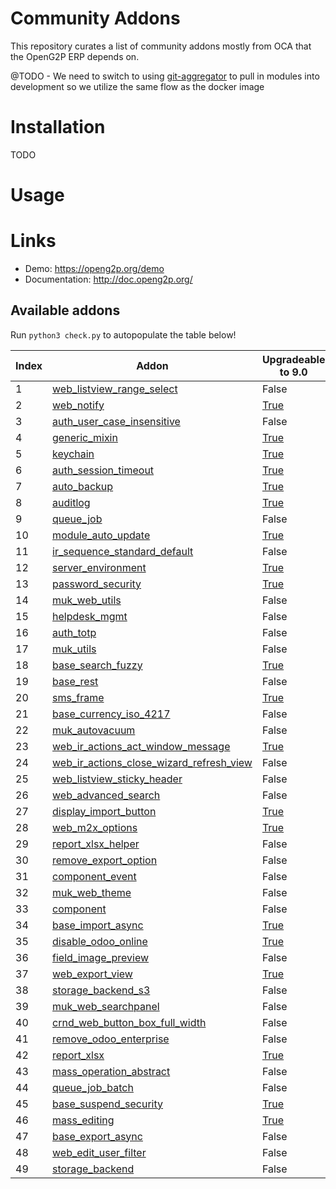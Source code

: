 Community Addons
================

This repository curates a list of community addons mostly from OCA that the OpenG2P ERP depends on.

@TODO - We need to switch to using [git-aggregator](https://pypi.org/project/git-aggregator) to pull in modules into development so we utilize the same flow as the docker image


Installation
============

TODO


Usage
=====



Links
=====

* Demo: https://openg2p.org/demo
* Documentation: http://doc.openg2p.org/

Available addons
----------------

Run `python3 check.py` to autopopulate the table below!

Index | Addon | Upgradeable to 9.0 | Upgradeable to 10.0 | Upgradeable to 11.0 | Upgradeable to 12.0 | Upgradeable to 13.0 | Upgradeable to 14.0 | Upgradeable to 15.0 | Upgradeable to 16.0 | Upgradeable to 17.0 | 
--- | --- | --- | --- | --- | --- | --- | --- | --- | --- | --- | 
1 | [web_listview_range_select](web_listview_range_select/) | False | [True](https://apps.odoo.com/apps/modules/10.0/web_listview_range_select/) | [True](https://apps.odoo.com/apps/modules/11.0/web_listview_range_select/) | [True](https://apps.odoo.com/apps/modules/12.0/web_listview_range_select/) | [True](https://apps.odoo.com/apps/modules/13.0/web_listview_range_select/) | [True](https://apps.odoo.com/apps/modules/14.0/web_listview_range_select/) | [True](https://apps.odoo.com/apps/modules/15.0/web_listview_range_select/) | [True](https://apps.odoo.com/apps/modules/16.0/web_listview_range_select/) | False | 
2 | [web_notify](web_notify/) | [True](https://apps.odoo.com/apps/modules/9.0/web_notify/) | [True](https://apps.odoo.com/apps/modules/10.0/web_notify/) | [True](https://apps.odoo.com/apps/modules/11.0/web_notify/) | [True](https://apps.odoo.com/apps/modules/12.0/web_notify/) | [True](https://apps.odoo.com/apps/modules/13.0/web_notify/) | [True](https://apps.odoo.com/apps/modules/14.0/web_notify/) | [True](https://apps.odoo.com/apps/modules/15.0/web_notify/) | [True](https://apps.odoo.com/apps/modules/16.0/web_notify/) | False | 
3 | [auth_user_case_insensitive](auth_user_case_insensitive/) | False | [True](https://apps.odoo.com/apps/modules/10.0/auth_user_case_insensitive/) | [True](https://apps.odoo.com/apps/modules/11.0/auth_user_case_insensitive/) | [True](https://apps.odoo.com/apps/modules/12.0/auth_user_case_insensitive/) | [True](https://apps.odoo.com/apps/modules/13.0/auth_user_case_insensitive/) | [True](https://apps.odoo.com/apps/modules/14.0/auth_user_case_insensitive/) | [True](https://apps.odoo.com/apps/modules/15.0/auth_user_case_insensitive/) | [True](https://apps.odoo.com/apps/modules/16.0/auth_user_case_insensitive/) | False | 
4 | [generic_mixin](generic_mixin/) | [True](https://apps.odoo.com/apps/modules/9.0/generic_mixin/) | [True](https://apps.odoo.com/apps/modules/10.0/generic_mixin/) | [True](https://apps.odoo.com/apps/modules/11.0/generic_mixin/) | [True](https://apps.odoo.com/apps/modules/12.0/generic_mixin/) | [True](https://apps.odoo.com/apps/modules/13.0/generic_mixin/) | [True](https://apps.odoo.com/apps/modules/14.0/generic_mixin/) | [True](https://apps.odoo.com/apps/modules/15.0/generic_mixin/) | [True](https://apps.odoo.com/apps/modules/16.0/generic_mixin/) | False | 
5 | [keychain](keychain/) | [True](https://apps.odoo.com/apps/modules/9.0/keychain/) | [True](https://apps.odoo.com/apps/modules/10.0/keychain/) | [True](https://apps.odoo.com/apps/modules/11.0/keychain/) | False | False | False | False | False | False | 
6 | [auth_session_timeout](auth_session_timeout/) | [True](https://apps.odoo.com/apps/modules/9.0/auth_session_timeout/) | [True](https://apps.odoo.com/apps/modules/10.0/auth_session_timeout/) | [True](https://apps.odoo.com/apps/modules/11.0/auth_session_timeout/) | [True](https://apps.odoo.com/apps/modules/12.0/auth_session_timeout/) | [True](https://apps.odoo.com/apps/modules/13.0/auth_session_timeout/) | [True](https://apps.odoo.com/apps/modules/14.0/auth_session_timeout/) | [True](https://apps.odoo.com/apps/modules/15.0/auth_session_timeout/) | [True](https://apps.odoo.com/apps/modules/16.0/auth_session_timeout/) | False | 
7 | [auto_backup](auto_backup/) | [True](https://apps.odoo.com/apps/modules/9.0/auto_backup/) | [True](https://apps.odoo.com/apps/modules/10.0/auto_backup/) | [True](https://apps.odoo.com/apps/modules/11.0/auto_backup/) | [True](https://apps.odoo.com/apps/modules/12.0/auto_backup/) | [True](https://apps.odoo.com/apps/modules/13.0/auto_backup/) | [True](https://apps.odoo.com/apps/modules/14.0/auto_backup/) | [True](https://apps.odoo.com/apps/modules/15.0/auto_backup/) | [True](https://apps.odoo.com/apps/modules/16.0/auto_backup/) | False | 
8 | [auditlog](auditlog/) | [True](https://apps.odoo.com/apps/modules/9.0/auditlog/) | [True](https://apps.odoo.com/apps/modules/10.0/auditlog/) | [True](https://apps.odoo.com/apps/modules/11.0/auditlog/) | [True](https://apps.odoo.com/apps/modules/12.0/auditlog/) | [True](https://apps.odoo.com/apps/modules/13.0/auditlog/) | [True](https://apps.odoo.com/apps/modules/14.0/auditlog/) | [True](https://apps.odoo.com/apps/modules/15.0/auditlog/) | [True](https://apps.odoo.com/apps/modules/16.0/auditlog/) | False | 
9 | [queue_job](queue_job/) | False | [True](https://apps.odoo.com/apps/modules/10.0/queue_job/) | [True](https://apps.odoo.com/apps/modules/11.0/queue_job/) | [True](https://apps.odoo.com/apps/modules/12.0/queue_job/) | [True](https://apps.odoo.com/apps/modules/13.0/queue_job/) | [True](https://apps.odoo.com/apps/modules/14.0/queue_job/) | [True](https://apps.odoo.com/apps/modules/15.0/queue_job/) | [True](https://apps.odoo.com/apps/modules/16.0/queue_job/) | [True](https://apps.odoo.com/apps/modules/17.0/queue_job/) | 
10 | [module_auto_update](module_auto_update/) | [True](https://apps.odoo.com/apps/modules/9.0/module_auto_update/) | [True](https://apps.odoo.com/apps/modules/10.0/module_auto_update/) | [True](https://apps.odoo.com/apps/modules/11.0/module_auto_update/) | [True](https://apps.odoo.com/apps/modules/12.0/module_auto_update/) | [True](https://apps.odoo.com/apps/modules/13.0/module_auto_update/) | [True](https://apps.odoo.com/apps/modules/14.0/module_auto_update/) | [True](https://apps.odoo.com/apps/modules/15.0/module_auto_update/) | [True](https://apps.odoo.com/apps/modules/16.0/module_auto_update/) | False | 
11 | [ir_sequence_standard_default](ir_sequence_standard_default/) | False | False | False | [True](https://apps.odoo.com/apps/modules/12.0/ir_sequence_standard_default/) | False | False | False | False | False | 
12 | [server_environment](server_environment/) | [True](https://apps.odoo.com/apps/modules/9.0/server_environment/) | [True](https://apps.odoo.com/apps/modules/10.0/server_environment/) | False | [True](https://apps.odoo.com/apps/modules/12.0/server_environment/) | [True](https://apps.odoo.com/apps/modules/13.0/server_environment/) | [True](https://apps.odoo.com/apps/modules/14.0/server_environment/) | [True](https://apps.odoo.com/apps/modules/15.0/server_environment/) | [True](https://apps.odoo.com/apps/modules/16.0/server_environment/) | False | 
13 | [password_security](password_security/) | [True](https://apps.odoo.com/apps/modules/9.0/password_security/) | [True](https://apps.odoo.com/apps/modules/10.0/password_security/) | [True](https://apps.odoo.com/apps/modules/11.0/password_security/) | [True](https://apps.odoo.com/apps/modules/12.0/password_security/) | [True](https://apps.odoo.com/apps/modules/13.0/password_security/) | [True](https://apps.odoo.com/apps/modules/14.0/password_security/) | [True](https://apps.odoo.com/apps/modules/15.0/password_security/) | [True](https://apps.odoo.com/apps/modules/16.0/password_security/) | False | 
14 | [muk_web_utils](muk_web_utils/) | False | False | [True](https://apps.odoo.com/apps/modules/11.0/muk_web_utils/) | [True](https://apps.odoo.com/apps/modules/12.0/muk_web_utils/) | [True](https://apps.odoo.com/apps/modules/13.0/muk_web_utils/) | False | False | False | False | 
15 | [helpdesk_mgmt](helpdesk_mgmt/) | False | False | [True](https://apps.odoo.com/apps/modules/11.0/helpdesk_mgmt/) | [True](https://apps.odoo.com/apps/modules/12.0/helpdesk_mgmt/) | [True](https://apps.odoo.com/apps/modules/13.0/helpdesk_mgmt/) | [True](https://apps.odoo.com/apps/modules/14.0/helpdesk_mgmt/) | [True](https://apps.odoo.com/apps/modules/15.0/helpdesk_mgmt/) | [True](https://apps.odoo.com/apps/modules/16.0/helpdesk_mgmt/) | False | 
16 | [auth_totp](auth_totp/) | False | False | False | False | False | False | False | False | False | 
17 | [muk_utils](muk_utils/) | False | False | [True](https://apps.odoo.com/apps/modules/11.0/muk_utils/) | [True](https://apps.odoo.com/apps/modules/12.0/muk_utils/) | [True](https://apps.odoo.com/apps/modules/13.0/muk_utils/) | False | False | False | False | 
18 | [base_search_fuzzy](base_search_fuzzy/) | [True](https://apps.odoo.com/apps/modules/9.0/base_search_fuzzy/) | [True](https://apps.odoo.com/apps/modules/10.0/base_search_fuzzy/) | [True](https://apps.odoo.com/apps/modules/11.0/base_search_fuzzy/) | [True](https://apps.odoo.com/apps/modules/12.0/base_search_fuzzy/) | [True](https://apps.odoo.com/apps/modules/13.0/base_search_fuzzy/) | [True](https://apps.odoo.com/apps/modules/14.0/base_search_fuzzy/) | [True](https://apps.odoo.com/apps/modules/15.0/base_search_fuzzy/) | [True](https://apps.odoo.com/apps/modules/16.0/base_search_fuzzy/) | False | 
19 | [base_rest](base_rest/) | False | False | [True](https://apps.odoo.com/apps/modules/11.0/base_rest/) | [True](https://apps.odoo.com/apps/modules/12.0/base_rest/) | [True](https://apps.odoo.com/apps/modules/13.0/base_rest/) | [True](https://apps.odoo.com/apps/modules/14.0/base_rest/) | [True](https://apps.odoo.com/apps/modules/15.0/base_rest/) | [True](https://apps.odoo.com/apps/modules/16.0/base_rest/) | False | 
20 | [sms_frame](sms_frame/) | [True](https://apps.odoo.com/apps/modules/9.0/sms_frame/) | [True](https://apps.odoo.com/apps/modules/10.0/sms_frame/) | [True](https://apps.odoo.com/apps/modules/11.0/sms_frame/) | [True](https://apps.odoo.com/apps/modules/12.0/sms_frame/) | False | False | False | False | False | 
21 | [base_currency_iso_4217](base_currency_iso_4217/) | False | False | [True](https://apps.odoo.com/apps/modules/11.0/base_currency_iso_4217/) | [True](https://apps.odoo.com/apps/modules/12.0/base_currency_iso_4217/) | [True](https://apps.odoo.com/apps/modules/13.0/base_currency_iso_4217/) | [True](https://apps.odoo.com/apps/modules/14.0/base_currency_iso_4217/) | [True](https://apps.odoo.com/apps/modules/15.0/base_currency_iso_4217/) | [True](https://apps.odoo.com/apps/modules/16.0/base_currency_iso_4217/) | False | 
22 | [muk_autovacuum](muk_autovacuum/) | False | [True](https://apps.odoo.com/apps/modules/10.0/muk_autovacuum/) | [True](https://apps.odoo.com/apps/modules/11.0/muk_autovacuum/) | [True](https://apps.odoo.com/apps/modules/12.0/muk_autovacuum/) | [True](https://apps.odoo.com/apps/modules/13.0/muk_autovacuum/) | False | False | False | False | 
23 | [web_ir_actions_act_window_message](web_ir_actions_act_window_message/) | [True](https://apps.odoo.com/apps/modules/9.0/web_ir_actions_act_window_message/) | [True](https://apps.odoo.com/apps/modules/10.0/web_ir_actions_act_window_message/) | False | [True](https://apps.odoo.com/apps/modules/12.0/web_ir_actions_act_window_message/) | [True](https://apps.odoo.com/apps/modules/13.0/web_ir_actions_act_window_message/) | [True](https://apps.odoo.com/apps/modules/14.0/web_ir_actions_act_window_message/) | [True](https://apps.odoo.com/apps/modules/15.0/web_ir_actions_act_window_message/) | False | False | 
24 | [web_ir_actions_close_wizard_refresh_view](web_ir_actions_close_wizard_refresh_view/) | False | False | False | [True](https://apps.odoo.com/apps/modules/12.0/web_ir_actions_close_wizard_refresh_view/) | False | False | False | False | False | 
25 | [web_listview_sticky_header](web_listview_sticky_header/) | False | [True](https://apps.odoo.com/apps/modules/10.0/web_listview_sticky_header/) | [True](https://apps.odoo.com/apps/modules/11.0/web_listview_sticky_header/) | [True](https://apps.odoo.com/apps/modules/12.0/web_listview_sticky_header/) | [True](https://apps.odoo.com/apps/modules/13.0/web_listview_sticky_header/) | [True](https://apps.odoo.com/apps/modules/14.0/web_listview_sticky_header/) | [True](https://apps.odoo.com/apps/modules/15.0/web_listview_sticky_header/) | [True](https://apps.odoo.com/apps/modules/16.0/web_listview_sticky_header/) | False | 
26 | [web_advanced_search](web_advanced_search/) | False | False | [True](https://apps.odoo.com/apps/modules/11.0/web_advanced_search/) | [True](https://apps.odoo.com/apps/modules/12.0/web_advanced_search/) | [True](https://apps.odoo.com/apps/modules/13.0/web_advanced_search/) | [True](https://apps.odoo.com/apps/modules/14.0/web_advanced_search/) | [True](https://apps.odoo.com/apps/modules/15.0/web_advanced_search/) | [True](https://apps.odoo.com/apps/modules/16.0/web_advanced_search/) | False | 
27 | [display_import_button](display_import_button/) | [True](https://apps.odoo.com/apps/modules/9.0/display_import_button/) | [True](https://apps.odoo.com/apps/modules/10.0/display_import_button/) | [True](https://apps.odoo.com/apps/modules/11.0/display_import_button/) | [True](https://apps.odoo.com/apps/modules/12.0/display_import_button/) | False | False | False | False | False | 
28 | [web_m2x_options](web_m2x_options/) | [True](https://apps.odoo.com/apps/modules/9.0/web_m2x_options/) | [True](https://apps.odoo.com/apps/modules/10.0/web_m2x_options/) | [True](https://apps.odoo.com/apps/modules/11.0/web_m2x_options/) | [True](https://apps.odoo.com/apps/modules/12.0/web_m2x_options/) | [True](https://apps.odoo.com/apps/modules/13.0/web_m2x_options/) | [True](https://apps.odoo.com/apps/modules/14.0/web_m2x_options/) | [True](https://apps.odoo.com/apps/modules/15.0/web_m2x_options/) | [True](https://apps.odoo.com/apps/modules/16.0/web_m2x_options/) | False | 
29 | [report_xlsx_helper](report_xlsx_helper/) | False | [True](https://apps.odoo.com/apps/modules/10.0/report_xlsx_helper/) | [True](https://apps.odoo.com/apps/modules/11.0/report_xlsx_helper/) | [True](https://apps.odoo.com/apps/modules/12.0/report_xlsx_helper/) | [True](https://apps.odoo.com/apps/modules/13.0/report_xlsx_helper/) | [True](https://apps.odoo.com/apps/modules/14.0/report_xlsx_helper/) | [True](https://apps.odoo.com/apps/modules/15.0/report_xlsx_helper/) | [True](https://apps.odoo.com/apps/modules/16.0/report_xlsx_helper/) | False | 
30 | [remove_export_option](remove_export_option/) | False | False | [True](https://apps.odoo.com/apps/modules/11.0/remove_export_option/) | [True](https://apps.odoo.com/apps/modules/12.0/remove_export_option/) | [True](https://apps.odoo.com/apps/modules/13.0/remove_export_option/) | False | False | False | False | 
31 | [component_event](component_event/) | False | [True](https://apps.odoo.com/apps/modules/10.0/component_event/) | [True](https://apps.odoo.com/apps/modules/11.0/component_event/) | [True](https://apps.odoo.com/apps/modules/12.0/component_event/) | [True](https://apps.odoo.com/apps/modules/13.0/component_event/) | [True](https://apps.odoo.com/apps/modules/14.0/component_event/) | [True](https://apps.odoo.com/apps/modules/15.0/component_event/) | [True](https://apps.odoo.com/apps/modules/16.0/component_event/) | [True](https://apps.odoo.com/apps/modules/17.0/component_event/) | 
32 | [muk_web_theme](muk_web_theme/) | False | False | False | False | False | False | False | False | False | 
33 | [component](component/) | False | [True](https://apps.odoo.com/apps/modules/10.0/component/) | [True](https://apps.odoo.com/apps/modules/11.0/component/) | [True](https://apps.odoo.com/apps/modules/12.0/component/) | [True](https://apps.odoo.com/apps/modules/13.0/component/) | [True](https://apps.odoo.com/apps/modules/14.0/component/) | [True](https://apps.odoo.com/apps/modules/15.0/component/) | [True](https://apps.odoo.com/apps/modules/16.0/component/) | [True](https://apps.odoo.com/apps/modules/17.0/component/) | 
34 | [base_import_async](base_import_async/) | [True](https://apps.odoo.com/apps/modules/9.0/base_import_async/) | False | [True](https://apps.odoo.com/apps/modules/11.0/base_import_async/) | [True](https://apps.odoo.com/apps/modules/12.0/base_import_async/) | [True](https://apps.odoo.com/apps/modules/13.0/base_import_async/) | [True](https://apps.odoo.com/apps/modules/14.0/base_import_async/) | False | [True](https://apps.odoo.com/apps/modules/16.0/base_import_async/) | False | 
35 | [disable_odoo_online](disable_odoo_online/) | [True](https://apps.odoo.com/apps/modules/9.0/disable_odoo_online/) | [True](https://apps.odoo.com/apps/modules/10.0/disable_odoo_online/) | False | [True](https://apps.odoo.com/apps/modules/12.0/disable_odoo_online/) | [True](https://apps.odoo.com/apps/modules/13.0/disable_odoo_online/) | [True](https://apps.odoo.com/apps/modules/14.0/disable_odoo_online/) | [True](https://apps.odoo.com/apps/modules/15.0/disable_odoo_online/) | [True](https://apps.odoo.com/apps/modules/16.0/disable_odoo_online/) | False | 
36 | [field_image_preview](field_image_preview/) | False | False | False | False | False | False | False | False | False | 
37 | [web_export_view](web_export_view/) | [True](https://apps.odoo.com/apps/modules/9.0/web_export_view/) | [True](https://apps.odoo.com/apps/modules/10.0/web_export_view/) | [True](https://apps.odoo.com/apps/modules/11.0/web_export_view/) | [True](https://apps.odoo.com/apps/modules/12.0/web_export_view/) | False | False | False | False | False | 
38 | [storage_backend_s3](storage_backend_s3/) | False | [True](https://apps.odoo.com/apps/modules/10.0/storage_backend_s3/) | False | [True](https://apps.odoo.com/apps/modules/12.0/storage_backend_s3/) | [True](https://apps.odoo.com/apps/modules/13.0/storage_backend_s3/) | [True](https://apps.odoo.com/apps/modules/14.0/storage_backend_s3/) | [True](https://apps.odoo.com/apps/modules/15.0/storage_backend_s3/) | False | False | 
39 | [muk_web_searchpanel](muk_web_searchpanel/) | False | False | False | [True](https://apps.odoo.com/apps/modules/12.0/muk_web_searchpanel/) | False | False | False | False | False | 
40 | [crnd_web_button_box_full_width](crnd_web_button_box_full_width/) | False | False | [True](https://apps.odoo.com/apps/modules/11.0/crnd_web_button_box_full_width/) | [True](https://apps.odoo.com/apps/modules/12.0/crnd_web_button_box_full_width/) | [True](https://apps.odoo.com/apps/modules/13.0/crnd_web_button_box_full_width/) | [True](https://apps.odoo.com/apps/modules/14.0/crnd_web_button_box_full_width/) | [True](https://apps.odoo.com/apps/modules/15.0/crnd_web_button_box_full_width/) | False | False | 
41 | [remove_odoo_enterprise](remove_odoo_enterprise/) | False | False | False | [True](https://apps.odoo.com/apps/modules/12.0/remove_odoo_enterprise/) | [True](https://apps.odoo.com/apps/modules/13.0/remove_odoo_enterprise/) | [True](https://apps.odoo.com/apps/modules/14.0/remove_odoo_enterprise/) | [True](https://apps.odoo.com/apps/modules/15.0/remove_odoo_enterprise/) | [True](https://apps.odoo.com/apps/modules/16.0/remove_odoo_enterprise/) | False | 
42 | [report_xlsx](report_xlsx/) | [True](https://apps.odoo.com/apps/modules/9.0/report_xlsx/) | [True](https://apps.odoo.com/apps/modules/10.0/report_xlsx/) | [True](https://apps.odoo.com/apps/modules/11.0/report_xlsx/) | [True](https://apps.odoo.com/apps/modules/12.0/report_xlsx/) | [True](https://apps.odoo.com/apps/modules/13.0/report_xlsx/) | [True](https://apps.odoo.com/apps/modules/14.0/report_xlsx/) | [True](https://apps.odoo.com/apps/modules/15.0/report_xlsx/) | [True](https://apps.odoo.com/apps/modules/16.0/report_xlsx/) | False | 
43 | [mass_operation_abstract](mass_operation_abstract/) | False | False | False | False | False | False | False | False | False | 
44 | [queue_job_batch](queue_job_batch/) | False | False | [True](https://apps.odoo.com/apps/modules/11.0/queue_job_batch/) | [True](https://apps.odoo.com/apps/modules/12.0/queue_job_batch/) | False | [True](https://apps.odoo.com/apps/modules/14.0/queue_job_batch/) | False | [True](https://apps.odoo.com/apps/modules/16.0/queue_job_batch/) | False | 
45 | [base_suspend_security](base_suspend_security/) | [True](https://apps.odoo.com/apps/modules/9.0/base_suspend_security/) | [True](https://apps.odoo.com/apps/modules/10.0/base_suspend_security/) | [True](https://apps.odoo.com/apps/modules/11.0/base_suspend_security/) | [True](https://apps.odoo.com/apps/modules/12.0/base_suspend_security/) | False | False | False | False | False | 
46 | [mass_editing](mass_editing/) | [True](https://apps.odoo.com/apps/modules/9.0/mass_editing/) | [True](https://apps.odoo.com/apps/modules/10.0/mass_editing/) | [True](https://apps.odoo.com/apps/modules/11.0/mass_editing/) | [True](https://apps.odoo.com/apps/modules/12.0/mass_editing/) | [True](https://apps.odoo.com/apps/modules/13.0/mass_editing/) | [True](https://apps.odoo.com/apps/modules/14.0/mass_editing/) | [True](https://apps.odoo.com/apps/modules/15.0/mass_editing/) | False | False | 
47 | [base_export_async](base_export_async/) | False | False | False | [True](https://apps.odoo.com/apps/modules/12.0/base_export_async/) | False | [True](https://apps.odoo.com/apps/modules/14.0/base_export_async/) | [True](https://apps.odoo.com/apps/modules/15.0/base_export_async/) | [True](https://apps.odoo.com/apps/modules/16.0/base_export_async/) | False | 
48 | [web_edit_user_filter](web_edit_user_filter/) | False | False | False | [True](https://apps.odoo.com/apps/modules/12.0/web_edit_user_filter/) | False | [True](https://apps.odoo.com/apps/modules/14.0/web_edit_user_filter/) | False | False | False | 
49 | [storage_backend](storage_backend/) | False | [True](https://apps.odoo.com/apps/modules/10.0/storage_backend/) | False | [True](https://apps.odoo.com/apps/modules/12.0/storage_backend/) | [True](https://apps.odoo.com/apps/modules/13.0/storage_backend/) | [True](https://apps.odoo.com/apps/modules/14.0/storage_backend/) | [True](https://apps.odoo.com/apps/modules/15.0/storage_backend/) | [True](https://apps.odoo.com/apps/modules/16.0/storage_backend/) | False | 
